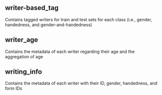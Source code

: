 ## writer-based_tag
Contains tagged writers for train and test sets for each class (i.e., gender, handedness, and gender-and-handedness)
<br>
## writer_age
Contains the metadata of each writer regarding their age and the aggregation of age
<br>
## writing_info
Contains the metadata of each writer with their ID, gender, handedness, and form IDs
